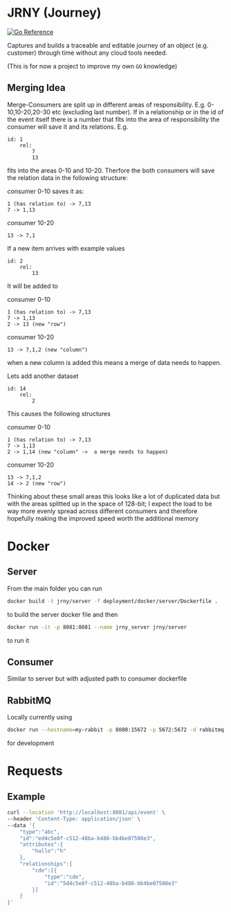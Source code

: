 # JRNY (Journey)

[![Go Reference](https://pkg.go.dev/badge/github.com/L4B0MB4/JRNY.svg)](https://pkg.go.dev/github.com/L4B0MB4/JRNY)

Captures and builds a traceable and editable journey of an object (e.g. customer) through time without any cloud tools needed.

(This is for now a project to improve my own `GO` knowledge)

## Merging Idea

Merge-Consumers are split up in different areas of responsibility. E.g. 0-10,10-20,20-30 etc (excluding last number).
If in a relationship or in the id of the event itself there is a number that fits into the area of responsibility
the consumer will save it and its relations.
E.g.

```
id: 1
    rel:
        7
        13
```

fits into the areas 0-10 and 10-20. Therfore the both consumers will save the relation data in the following structure:

consumer 0-10 saves it as:

```
1 (has relation to) -> 7,13
7 -> 1,13
```

consumer 10-20

```
13 -> 7,1
```

If a new item arrives with example values

```
id: 2
    rel:
        13
```

It will be added to

consumer 0-10

```
1 (has relation to) -> 7,13
7 -> 1,13
2 -> 13 (new "row")
```

consumer 10-20

```
13 -> 7,1,2 (new "column")
```

when a new column is added this means a merge of data needs to happen.

Lets add another dataset

```
id: 14
    rel:
        2
```

This causes the following structures

consumer 0-10

```
1 (has relation to) -> 7,13
7 -> 1,13
2 -> 1,14 (new "column" ->  a merge needs to happen)
```

consumer 10-20

```
13 -> 7,1,2
14 -> 2 (new "row")
```

Thinking about these small areas this looks like a lot of duplicated data but with the areas splitted up in the space of 128-bit; I expect the load to be way more evenly spread across different consumers and therefore hopefully making the improved speed worth the additional memory

# Docker

## Server

From the main folder you can run

```bash
docker build -t jrny/server -f deployment/docker/server/Dockerfile .
```

to build the server docker file and then

```bash
docker run -it -p 8081:8081 --name jrny_server jrny/server
```

to run it

## Consumer

Similar to server but with adjusted path to consumer dockerfile

## RabbitMQ

Locally currently using

```bash
docker run --hostname=my-rabbit -p 8080:15672 -p 5672:5672 -d rabbitmq:3-management
```

for development

# Requests

## Example

```bash
curl --location 'http://localhost:8081/api/event' \
--header 'Content-Type: application/json' \
--data '{
    "type":"abc",
    "id":"ed4c5e8f-c512-48ba-b488-bb4be07508e3",
    "attributes":{
        "hallo":"h"
    },
    "relationships":{
        "cde":[{
            "type":"cde",
            "id":"5d4c5e8f-c512-48ba-b488-bb4be07508e3"
        }]
    }
}'
```
